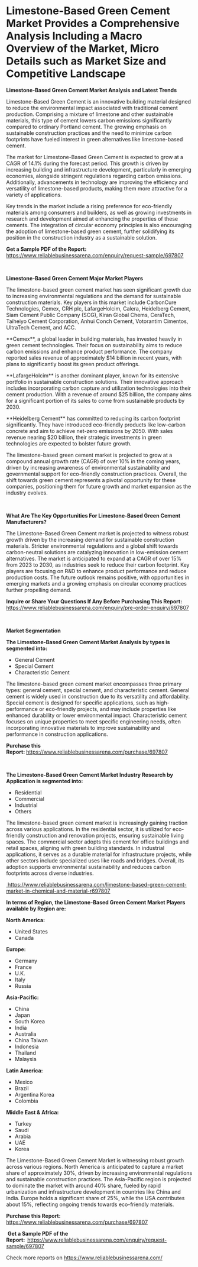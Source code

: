 <p><h1>Limestone-Based Green Cement Market Provides a Comprehensive Analysis Including a Macro Overview of the Market, Micro Details such as Market Size and Competitive Landscape</h1></p><p><strong>Limestone-Based Green Cement Market Analysis and Latest Trends</strong></p>
<p><p>Limestone-Based Green Cement is an innovative building material designed to reduce the environmental impact associated with traditional cement production. Comprising a mixture of limestone and other sustainable materials, this type of cement lowers carbon emissions significantly compared to ordinary Portland cement. The growing emphasis on sustainable construction practices and the need to minimize carbon footprints have fueled interest in green alternatives like limestone-based cement.</p><p>The market for Limestone-Based Green Cement is expected to grow at a CAGR of 14.1% during the forecast period. This growth is driven by increasing building and infrastructure development, particularly in emerging economies, alongside stringent regulations regarding carbon emissions. Additionally, advancements in technology are improving the efficiency and versatility of limestone-based products, making them more attractive for a variety of applications.</p><p>Key trends in the market include a rising preference for eco-friendly materials among consumers and builders, as well as growing investments in research and development aimed at enhancing the properties of these cements. The integration of circular economy principles is also encouraging the adoption of limestone-based green cement, further solidifying its position in the construction industry as a sustainable solution.</p></p>
<p><strong>Get a Sample PDF of the Report:&nbsp;</strong> <a href="https://www.reliablebusinessarena.com/enquiry/request-sample/697807?utm_campaign=2805&utm_medium=2&utm_source=Github&utm_content=ia&utm_term=23032025&utm_id=limestone-based-green-cement">https://www.reliablebusinessarena.com/enquiry/request-sample/697807</a></p>
<p>&nbsp;</p>
<p><strong>Limestone-Based Green Cement Major Market Players</strong></p>
<p><p>The limestone-based green cement market has seen significant growth due to increasing environmental regulations and the demand for sustainable construction materials. Key players in this market include CarbonCure Technologies, Cemex, CRH plc, LafargeHolcim, Calera, Heidelberg Cement, Siam Cement Public Company (SCG), Kiran Global Chems, CeraTech, Taiheiyo Cement Corporation, Anhui Conch Cement, Votorantim Cimentos, UltraTech Cement, and ACC.</p><p>**Cemex**, a global leader in building materials, has invested heavily in green cement technologies. Their focus on sustainability aims to reduce carbon emissions and enhance product performance. The company reported sales revenue of approximately $14 billion in recent years, with plans to significantly boost its green product offerings.</p><p>**LafargeHolcim** is another dominant player, known for its extensive portfolio in sustainable construction solutions. Their innovative approach includes incorporating carbon capture and utilization technologies into their cement production. With a revenue of around $25 billion, the company aims for a significant portion of its sales to come from sustainable products by 2030.</p><p>**Heidelberg Cement** has committed to reducing its carbon footprint significantly. They have introduced eco-friendly products like low-carbon concrete and aim to achieve net-zero emissions by 2050. With sales revenue nearing $20 billion, their strategic investments in green technologies are expected to bolster future growth.</p><p>The limestone-based green cement market is projected to grow at a compound annual growth rate (CAGR) of over 10% in the coming years, driven by increasing awareness of environmental sustainability and governmental support for eco-friendly construction practices. Overall, the shift towards green cement represents a pivotal opportunity for these companies, positioning them for future growth and market expansion as the industry evolves.</p></p>
<p>&nbsp;</p>
<p><strong>What Are The Key Opportunities For Limestone-Based Green Cement Manufacturers?</strong></p>
<p><p>The Limestone-Based Green Cement market is projected to witness robust growth driven by the increasing demand for sustainable construction materials. Stricter environmental regulations and a global shift towards carbon-neutral solutions are catalyzing innovation in low-emission cement alternatives. The market is anticipated to expand at a CAGR of over 15% from 2023 to 2030, as industries seek to reduce their carbon footprint. Key players are focusing on R&D to enhance product performance and reduce production costs. The future outlook remains positive, with opportunities in emerging markets and a growing emphasis on circular economy practices further propelling demand.</p></p>
<p><strong>Inquire or Share Your Questions If Any Before Purchasing This Report:</strong> <a href="https://www.reliablebusinessarena.com/enquiry/pre-order-enquiry/697807?utm_campaign=2805&utm_medium=2&utm_source=Github&utm_content=ia&utm_term=23032025&utm_id=limestone-based-green-cement">https://www.reliablebusinessarena.com/enquiry/pre-order-enquiry/697807</a></p>
<p>&nbsp;</p>
<p><strong>Market Segmentation</strong></p>
<p><strong>The Limestone-Based Green Cement Market Analysis by types is segmented into:</strong></p>
<p><ul><li>General Cement</li><li>Special Cement</li><li>Characteristic Cement</li></ul></p>
<p><p>The limestone-based green cement market encompasses three primary types: general cement, special cement, and characteristic cement. General cement is widely used in construction due to its versatility and affordability. Special cement is designed for specific applications, such as high-performance or eco-friendly projects, and may include properties like enhanced durability or lower environmental impact. Characteristic cement focuses on unique properties to meet specific engineering needs, often incorporating innovative materials to improve sustainability and performance in construction applications.</p></p>
<p><strong>Purchase this Report:&nbsp;</strong><a href="https://www.reliablebusinessarena.com/purchase/697807?utm_campaign=2805&utm_medium=2&utm_source=Github&utm_content=ia&utm_term=23032025&utm_id=limestone-based-green-cement">https://www.reliablebusinessarena.com/purchase/697807</a></p>
<p>&nbsp;</p>
<p><strong>The Limestone-Based Green Cement Market Industry Research by Application is segmented into:</strong></p>
<p><ul><li>Residential</li><li>Commercial</li><li>Industrial</li><li>Others</li></ul></p>
<p><p>The limestone-based green cement market is increasingly gaining traction across various applications. In the residential sector, it is utilized for eco-friendly construction and renovation projects, ensuring sustainable living spaces. The commercial sector adopts this cement for office buildings and retail spaces, aligning with green building standards. In industrial applications, it serves as a durable material for infrastructure projects, while other sectors include specialized uses like roads and bridges. Overall, its adoption supports environmental sustainability and reduces carbon footprints across diverse industries.</p></p>
<p><a href="https://www.reliablebusinessarena.com/limestone-based-green-cement-market-in-chemical-and-material-r697807?utm_campaign=2805&utm_medium=2&utm_source=Github&utm_content=ia&utm_term=23032025&utm_id=limestone-based-green-cement">&nbsp;https://www.reliablebusinessarena.com/limestone-based-green-cement-market-in-chemical-and-material-r697807</a></p>
<p><strong>In terms of Region, the Limestone-Based Green Cement Market Players available by Region are:</strong></p>
<p>
    <p> <strong> North America: </strong>
        <ul>
            <li>United States</li>
            <li>Canada</li>
        </ul>
        </p> 
    <p> <strong> Europe: </strong>
        <ul>
            <li>Germany</li>
            <li>France</li>
            <li>U.K.</li>
            <li>Italy</li>
            <li>Russia</li>
        </ul>
        </p> 
    <p> <strong> Asia-Pacific: </strong>
        <ul>
            <li>China</li>
            <li>Japan</li>
            <li>South Korea</li>
            <li>India</li>
            <li>Australia</li>
            <li>China Taiwan</li>
            <li>Indonesia</li>
            <li>Thailand</li>
            <li>Malaysia</li>
        </ul>
        </p> 
    <p> <strong> Latin America: </strong>
        <ul>
            <li>Mexico</li>
            <li>Brazil</li>
            <li>Argentina Korea</li>
            <li>Colombia</li>
        </ul>
        </p> 
    <p> <strong> Middle East & Africa: </strong>
        <ul>
            <li>Turkey</li>
            <li>Saudi</li>
            <li>Arabia</li>
            <li>UAE</li>
            <li>Korea</li>
        </ul>
    </p>
    </p>
<p><p>The Limestone-Based Green Cement Market is witnessing robust growth across various regions. North America is anticipated to capture a market share of approximately 30%, driven by increasing environmental regulations and sustainable construction practices. The Asia-Pacific region is projected to dominate the market with around 40% share, fueled by rapid urbanization and infrastructure development in countries like China and India. Europe holds a significant share of 25%, while the USA contributes about 15%, reflecting ongoing trends towards eco-friendly materials.</p></p>
<p><strong>Purchase this Report: </strong><a href="https://www.reliablebusinessarena.com/purchase/697807?utm_campaign=2805&utm_medium=2&utm_source=Github&utm_content=ia&utm_term=23032025&utm_id=limestone-based-green-cement">https://www.reliablebusinessarena.com/purchase/697807</a></p>
<p>&nbsp;<strong>Get a Sample PDF of the Report:&nbsp;&nbsp;</strong><a href="https://www.reliablebusinessarena.com/enquiry/request-sample/697807?utm_campaign=2805&utm_medium=2&utm_source=Github&utm_content=ia&utm_term=23032025&utm_id=limestone-based-green-cement">https://www.reliablebusinessarena.com/enquiry/request-sample/697807</a></p>
<p><strong></strong></p>
<p>Check more reports on <a href="https://www.reliablebusinessarena.com/?utm_campaign=2805&utm_medium=2&utm_source=Github&utm_content=ia&utm_term=23032025&utm_id=limestone-based-green-cement">https://www.reliablebusinessarena.com/</a></p>